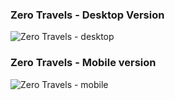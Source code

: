 ### Zero Travels - Desktop Version

![Zero Travels - desktop](https://github.com/ronouk/zero-travels/assets/9821254/8f11d4cb-71e9-4447-b802-323633bf3182)

### Zero Travels - Mobile version

![Zero Travels - mobile](https://github.com/ronouk/zero-travels/assets/9821254/28190dd4-a308-4f6e-aabc-66814df986af)
